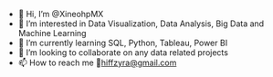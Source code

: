 - 👋 Hi, I’m @XineohpMX
- 👀 I’m interested in Data Visualization, Data Analysis, Big Data and Machine Learning
- 🌱 I’m currently learning SQL, Python, Tableau, Power BI
- 💞️ I’m looking to collaborate on any data related projects
- 📫 How to reach me 📧hiffzyra@gmail.com

<!---
XineohpMX/XineohpMX is a ✨ special ✨ repository because its `README.md` (this file) appears on your GitHub profile.
You can click the Preview link to take a look at your changes.
--->
